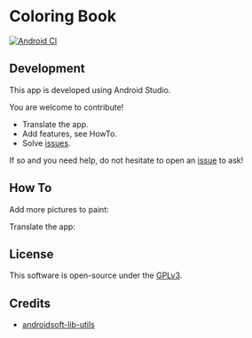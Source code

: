 # Coloring Book
[![Android CI](https://github.com/niccokunzmann/androidsoft-coloring/workflows/Android%20CI/badge.svg)](https://github.com/niccokunzmann/androidsoft-coloring/actions?query=workflow%3A%22Android+CI%22)

## Development

This app is developed using Android Studio.

You are welcome to contribute!
- Translate the app.
- Add features, see HowTo.
- Solve [issues].

If so and you need help, do not hesitate to open an [issue][issues] to ask!

## How To

Add more pictures to paint: 

Translate the app: 

## License

This software is open-source under the [GPLv3](LICENSE).

[issues]: https://github.com/niccokunzmann/androidsoft-coloring/issues

## Credits

- [androidsoft-lib-utils](https://github.com/niccokunzmann/androidsoft-lib-utils)
